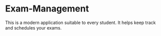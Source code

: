 # Exam-Management

This is a modern application suitable to every student. It helps keep track and schedules your exams.
